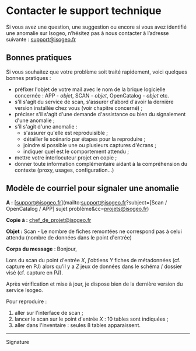 # Contacter le support technique

Si vous avez une question, une suggestion ou encore si vous avez identifié une anomalie sur Isogeo, n’hésitez pas à nous contacter à l’adresse suivante : support@isogeo.fr

## Bonnes pratiques

Si vous souhaitez que votre problème soit traité rapidement, voici quelques bonnes pratiques :

- préfixer l'objet de votre mail avec le nom de la brique logicielle concernée : APP - *objet*, SCAN - *objet*, OpenCatalog - *objet* etc.
- s'il s'agit du service de scan, s'assurer d'abord d'avoir la dernière version installée chez vous (voir chapitre concerné) ;
- préciser s'il s'agit d'une demande d'assistance ou bien du signalement d'une anomalie ;
- s'il s'agit d'une anomalie :
  * s'assurer qu'elle est reproduisible ;
  * détailler le scénario par étapes pour la reproduire ;
  * joindre si possible une ou plusieurs captures d'écrans ;
  * indiquer quel est le comportement attendu ;
- mettre votre interlocuteur projet en copie ;
- donner toute information complémentaire aidant à la compréhension du contexte (proxy, usages, configuration...)


## Modèle de courriel pour signaler une anomalie

**A :** [support@isogeo.fr](mailto:support@isogeo.fr?subject=[Scan / OpenCatalog / APP] sujet problème&cc=projets@isogeo.fr)

**Copie à :** chef_de_projet@isogeo.fr

**Objet :** Scan - Le nombre de fiches remontées ne correspond pas à celui attendu (nombre de données dans le point d'entrée)

**Corps du message** :
Bonjour,

Lors du scan du point d'entrée *X*, j'obtiens *Y* fiches de métadonnées (cf. capture en PJ) alors qu'il y a *Z* jeux de données dans le schéma / dossier visé (cf. capture en PJ).

Après vérification et mise à jour, je dispose bien de la dernière version du service Isogeo.

Pour reproduire :

1. aller sur l'interface de scan ;
2. lancer le scan sur le point d'entrée *X* : 10 tables sont indiquées ;
3. aller dans l'inventaire : seules 8 tables apparaissent.

-----
Signature
